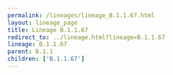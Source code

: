 ```yaml
---
permalink: /lineages/lineage_B.1.1.67.html
layout: lineage_page
title: Lineage B.1.1.67
redirect_to: ../lineage.html?lineage=B.1.1.67
lineage: B.1.1.67
parent: B.1.1
children: ['B.1.1.67']
---
```

